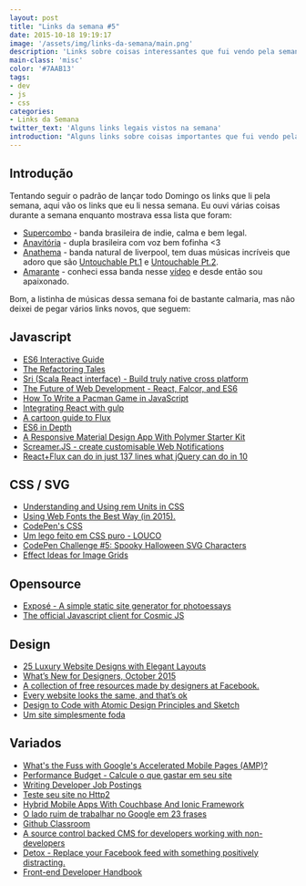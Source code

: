 ```yaml
---
layout: post
title: "Links da semana #5"
date: 2015-10-18 19:19:17
image: '/assets/img/links-da-semana/main.png'
description: 'Links sobre coisas interessantes que fui vendo pela semana.'
main-class: 'misc'
color: '#7AAB13'
tags:
- dev
- js
- css
categories:
- Links da Semana
twitter_text: 'Alguns links legais vistos na semana'
introduction: "Alguns links sobre coisas importantes que fui vendo pela semana e acho que todos deveriam ler."
---
```


## Introdução

Tentando seguir o padrão de lançar todo Domingo os links que li pela semana, aqui vão os links que eu li nessa semana. Eu ouvi várias coisas durante a semana enquanto mostrava essa lista que foram:

- [Supercombo](https://open.spotify.com/artist/73HkjgziMO6I83vFOS8mo1) - banda brasileira de indie, calma e bem legal.
- [Anavitória](https://open.spotify.com/artist/1sPg5EHuQXTMElpZ4iUgXe) - dupla brasileira com voz bem fofinha <3
- [Anathema](https://open.spotify.com/artist/0ZXKT0FCsLWkSLCjoBJgBX) - banda natural de liverpool, tem duas músicas incríveis que adoro que são [Untouchable Pt.1](https://open.spotify.com/track/7uMlAgdCGMnxaRfRlZZWDs) e [Untouchable Pt.2](https://open.spotify.com/track/3w3hBA9IiyioNpvcxZSJQL).
- [Amarante](https://open.spotify.com/artist/3yR3HP47svRNUefemTZAAc) - conheci essa banda nesse [vídeo](https://www.youtube.com/watch?v=eRvk5UQY1Js&spfreload=10) e desde então sou apaixonado.

Bom, a listinha de músicas dessa semana foi de bastante calmaria, mas não deixei de pegar vários links novos, que seguem:

## Javascript

- [ES6 Interactive Guide](http://projects.formidablelabs.com/es6-interactive-guide/#/)
- [The Refactoring Tales](http://javascriptplayground.com/the-refactoring-tales/refactoring-tales.html)
- [Sri (Scala React interface) - Build truly native cross platform](https://github.com/chandu0101/sri)
- [The Future of Web Development - React, Falcor, and ES6](http://engineering.widen.com/blog/future-of-the-web-react-falcor/)
- [How To Write a Pacman Game in JavaScript](http://www.masswerk.at/JavaPac/pacman-howto.html)
- [Integrating React with gulp](https://jonsuh.com/blog/integrating-react-with-gulp/)
- [A cartoon guide to Flux](https://code-cartoons.com/a-cartoon-guide-to-flux-6157355ab207)
- [ES6 in Depth](https://ponyfoo.com/articles/tagged/es6-in-depth)
- [A Responsive Material Design App With Polymer Starter Kit](http://www.smashingmagazine.com/2015/10/responsive-material-design-app-with-polymer-starter-kit/)
- [Screamer.JS - create customisable Web Notifications](https://github.com/willianjusten/screamer-js/)
- [React+Flux can do in just 137 lines what jQuery can do in 10](http://swizec.com/blog/reactflux-can-do-in-just-137-lines-what-jquery-can-do-in-10/swizec/6740)

## CSS / SVG

- [Understanding and Using rem Units in CSS](http://www.sitepoint.com/understanding-and-using-rem-units-in-css/)
- [Using Web Fonts the Best Way (in 2015).](https://helloanselm.com/2015/using-webfonts-in-2015/)
- [CodePen's CSS](http://codepen.io/chriscoyier/post/codepens-css)
- [Um lego feito em CSS puro - LOUCO](http://codepen.io/rachel_web/pen/rOLRvM/)
- [CodePen Challenge #5: Spooky Halloween SVG Characters](http://codepen.io/collection/nJGmgJ/)
- [Effect Ideas for Image Grids](http://tympanus.net/codrops/2015/10/15/effect-ideas-for-image-grids/)

## Opensource

- [Exposé - A simple static site generator for photoessays](https://github.com/Jack000/Expose)
- [The official Javascript client for Cosmic JS](https://github.com/cosmicjs/cosmicjs-node)

## Design

- [25 Luxury Website Designs with Elegant Layouts](http://line25.com/inspiration/luxury-website-designs)
- [What’s New for Designers, October 2015](https://webdesignerdepot.com/2015/10/whats-new-for-designers-october-2015/)
- [A collection of free resources made by designers at Facebook.](https://facebook.design)
- [Every website looks the same, and that’s ok](https://medium.com/@WebdesignerDepot/every-website-looks-the-same-and-that-s-ok-36c32bd8a1dd)
- [Design to Code with Atomic Design Principles and Sketch](https://medium.com/re-write/the-unicorn-workflow-design-to-code-with-atomic-design-principles-and-sketch-8b0fe7d05a37)
- [Um site simplesmente foda](http://keepearthquakesweird.com/)

## Variados

- [What's the Fuss with Google's Accelerated Mobile Pages (AMP)?](https://auth0.com/blog/2015/10/12/whats-the-fuss-with-googles-accelerated-mobile-pages-amp/)
- [Performance Budget - Calcule o que gastar em seu site](http://www.performancebudget.io/)
- [Writing Developer Job Postings](http://www.tokyodev.com/2015/08/28/writing-developer-job-posting/)
- [Teste seu site no Http2](http://http2.loadimpact.com/)
- [Hybrid Mobile Apps With Couchbase And Ionic Framework](http://blog.couchbase.com/hybrid-mobile-apps-with-couchbase-and-ionic-framework)
- [O lado ruim de trabalhar no Google em 23 frases](http://exame.abril.com.br/carreira/noticias/o-lado-ruim-de-trabalhar-no-google-em-23-frases/lista)
- [Github Classroom](https://classroom.github.com/)
- [A source control backed CMS for developers working with non-developers](http://cloudcannon.com/)
- [Detox - Replace your Facebook feed with something positively distracting.](http://usedetox.com/)
- [Front-end Developer Handbook](https://frontendmasters.gitbooks.io/front-end-handbook/content/index.html)

